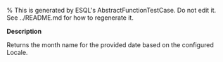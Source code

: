 % This is generated by ESQL's AbstractFunctionTestCase. Do not edit it. See ../README.md for how to regenerate it.

**Description**

Returns the month name for the provided date based on the configured Locale.

